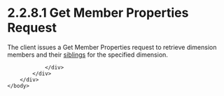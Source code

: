 <html dir="LTR" xmlns:mshelp="http://msdn.microsoft.com/mshelp" xmlns:ddue="http://ddue.schemas.microsoft.com/authoring/2003/5" xmlns:xlink="http://www.w3.org/1999/xlink" xmlns:tool="http://www.microsoft.com/tooltip">
    <head>
        <meta http-equiv="Content-Type" content="text/html; CHARSET=utf-8"></meta>
        <meta name="save" content="history"></meta>
        <title>2.2.8.1 Get Member Properties Request</title>
        <xml>
            <mshelp:toctitle title="2.2.8.1 Get Member Properties Request"></mshelp:toctitle>
            <mshelp:rltitle title="[MS-SSAS8]: Get Member Properties Request"></mshelp:rltitle>
            <mshelp:keyword index="A" term="b8d1dac6-9d70-4b82-9384-c0a5d249e4eb"></mshelp:keyword>
            <mshelp:attr name="DCSext.ContentType" value="open specification"></mshelp:attr>
            <mshelp:attr name="AssetID" value="b8d1dac6-9d70-4b82-9384-c0a5d249e4eb"></mshelp:attr>
            <mshelp:attr name="TopicType" value="kbRef"></mshelp:attr>
            <mshelp:attr name="DCSext.Title" value="[MS-SSAS8]: Get Member Properties Request" />
        </xml>
    </head>
    <body>
        <div id="header">
            <h1 class="heading">2.2.8.1 Get Member Properties Request</h1>
        </div>
        <div id="mainSection">
            <div id="mainBody">
                <div id="allHistory" class="saveHistory"></div>
                <div id="sectionSection0" class="section" name="collapseableSection">
                    

<p>The client issues a Get Member Properties request to
retrieve dimension members and their <a href="c527450b-f5bd-424b-8c98-ba6365288f35.html#gt_a24b6e83-f68f-4dbd-b0ac-9b00a13ee145">siblings</a> for the specified
dimension.</p>


                </div>
            </div>
        </div>
    </body>
</html>